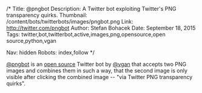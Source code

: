 /*
Title: @pngbot
Description: A Twitter bot exploiting Twitter's PNG transparency quirks.
Thumbnail: /content/bots/twitterbots/images/pngbot.png
Link: http://twitter.com/pngbot
Author: Stefan Bohacek
Date: September 18, 2015
Tags: twitter,bot,twitterbot,active,images,png,opensource,open source,python,vgan

Nav: hidden
Robots: index,follow
*/

[@pngbot](https://twitter.com/pngbot) is an [open source](https://github.com/vgan/pngbot) Twitter bot by [@vgan](https://twitter.com/vgan) that accepts two PNG images and combines them in such a way, that the second image is only visible after clicking the combined image -- "via Twitter PNG transparency quirks".
